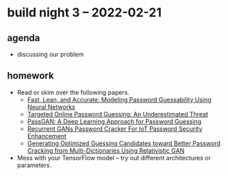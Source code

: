 # build night 3 – 2022-02-21

## agenda

- discussing our problem

## homework

- Read or skim over the following papers.
	- [Fast, Lean, and Accurate: Modeling Password Guessability Using Neural Networks](https://www.andrew.cmu.edu/user/nicolasc/publications/M+-USENIXSec16.pdf)
	- [Targeted Online Password Guessing: An Underestimated Threat](https://dl.acm.org/doi/abs/10.1145/2976749.2978339)
	- [PassGAN: A Deep Learning Approach for Password Guessing](https://arxiv.org/pdf/1709.00440.pdf)
	- [Recurrent GANs Password Cracker For IoT Password Security Enhancement](https://www.mdpi.com/1424-8220/20/11/3106)
	- [Generating Optimized Guessing Candidates toward Better Password Cracking from Multi-Dictionaries Using Relativistic GAN](https://www.mdpi.com/2076-3417/10/20/7306)
- Mess with your TensorFlow model – try out different architectures or parameters.
